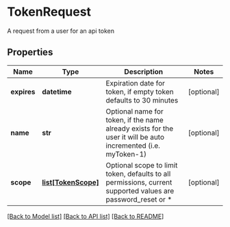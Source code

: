# TokenRequest

A request from a user for an api token
## Properties
Name | Type | Description | Notes
------------ | ------------- | ------------- | -------------
**expires** | **datetime** | Expiration date for token, if empty token defaults to 30 minutes | [optional] 
**name** | **str** | Optional name for token, if the name already exists for the user it will be auto incremented (i.e. myToken-1) | [optional] 
**scope** | [**list[TokenScope]**](TokenScope.md) | Optional scope to limit token, defaults to all permissions, current supported values are password_reset or * | [optional] 

[[Back to Model list]](../README.md#documentation-for-models) [[Back to API list]](../README.md#documentation-for-api-endpoints) [[Back to README]](../README.md)


